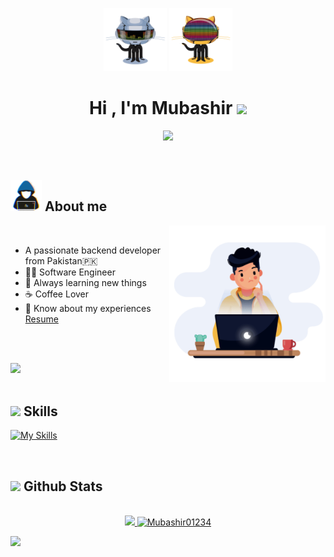 <p align="center"> <img src="https://github.com/Mubashir01234/Mubashir01234/raw/main/assets/github_2.gif" height="20%" width="20%"> <img src="https://github.com/Mubashir01234/Mubashir01234/raw/main/assets/github_3.gif" height="20%" width="20%"> </p>


<h1 align="center"><b>Hi , I'm Mubashir </b><img src="https://media.giphy.com/media/hvRJCLFzcasrR4ia7z/giphy.gif" width="35"></h1>

<p align="center">
  <a href="https://github.com/DenverCoder1/readme-typing-svg"><img src="https://readme-typing-svg.herokuapp.com?font=Time+New+Roman&color=cyan&size=25&center=true&vCenter=true&width=600&height=100&lines=Assalamu+O+Alaikum+Warahmatullah..&hearts;++;Golang+Developer,;Software+Engineering+Student,;Active+Learner/Researcher,;Love+to+learn+new+stuffs..&hearts;"></a>
</p>


<br>


	
## <picture><img src="https://github.com/Mubashir01234/Mubashir01234/raw/main/assets/about_me.gif" width = 50px></picture> **About me**

<picture> <img align="right" src="https://github.com/Mubashir01234/Mubashir01234/raw/main/assets/developer.gif" width = 250px></picture>

<br>

- A passionate backend developer from Pakistan🇵🇰
- 🧑‍🎓 Software Engineer
- 🌱 Always learning new things
- ☕ Coffee Lover
- 📄 Know about my experiences <a href="https://github.com/Mubashir01234/Mubashir01234/raw/main/assets/Mubashir_Resume.pdf" target="blank">Resume</a>
<!-- - 🔭 I’m currently working in <a href="https://www.capregsoft.com/" target="blank">CapregSoft Private Limited</a> -->
<br><br>

<img src="https://user-images.githubusercontent.com/73097560/115834477-dbab4500-a447-11eb-908a-139a6edaec5c.gif"><br><br>

## <img src="https://media2.giphy.com/media/QssGEmpkyEOhBCb7e1/giphy.gif?cid=ecf05e47a0n3gi1bfqntqmob8g9aid1oyj2wr3ds3mg700bl&rid=giphy.gif" width ="25"><b> Skills</b>
[![My Skills](https://skillicons.dev/icons?i=go,c,cpp,docker,kubernetes,py,git,github,aws,firebase,gcp,heroku,html,css,figma,solidity,md,bash,mysql,postgres,dynamodb,mongodb,redis,sqlite,ipfs,vim,jenkins,linux,vscode,postman&perline=6)](https://skillicons.dev)

<br>


## <img src="https://media.giphy.com/media/iY8CRBdQXODJSCERIr/giphy.gif" width="35"><b> Github Stats </b>
<br>

<div align="center">

<a href="https://github.com/Mubashir01234/">
  <img src="https://github-readme-stats.vercel.app/api?username=Mubashir01234&include_all_commits=true&count_private=true&show_icons=true&line_height=20&title_color=7A7ADB&icon_color=2234AE&text_color=D3D3D3&bg_color=0,000000,130F40" width="450"/>
  <img src="https://github-readme-stats.vercel.app/api/top-langs?username=Mubashir01234&show_icons=true&locale=en&layout=compact&line_height=20&title_color=7A7ADB&icon_color=2234AE&text_color=D3D3D3&bg_color=0,000000,130F40" width="375"  alt="Mubashir01234"/>
</a>
</div>
<!-- <p align="center">
<a href="https://www.linkedin.com/in/mubashir-khan-aa0035202" target="blank"><img align="center" src="https://cdn.jsdelivr.net/npm/simple-icons@3.0.1/icons/linkedin.svg" alt="akhilgkrishnan" height="40" width="40" /></a>
<a href="https://www.upwork.com/freelancers/~01ee5ca094f56b376b" target="blank"><img align="center" src="https://cdn.jsdelivr.net/npm/simple-icons@3.0.1/icons/upwork.svg" alt="mrakhilg" height="40" width="40" /></a>
<a href="https://linkedin.com/in/akhilgkrishnan" target="blank"><img align="center" src="https://cdn.jsdelivr.net/npm/simple-icons@3.0.1/icons/linkedin.svg" alt="akhilgkrishnan" height="30" width="30" /></a>
<a href="https://stackoverflow.com/users/10321356" target="blank"><img align="center" src="https://cdn.jsdelivr.net/npm/simple-icons@3.0.1/icons/stackoverflow.svg" alt="10321356" height="30" width="30" /></a>
<a href="https://kaggle.com/akhilgkrishnan" target="blank"><img align="center" src="https://cdn.jsdelivr.net/npm/simple-icons@3.0.1/icons/kaggle.svg" alt="akhilgkrishnan" height="30" width="30" /></a>
<a href="https://fb.com/akhilgkrishnan9800" target="blank"><img align="center" src="https://cdn.jsdelivr.net/npm/simple-icons@3.0.1/icons/facebook.svg" alt="akhilgkrishnan9800" height="30" width="30" /></a>
<a href="https://instagram.com/akhilgkrishnan" target="blank"><img align="center" src="https://cdn.jsdelivr.net/npm/simple-icons@3.0.1/icons/instagram.svg" alt="akhilgkrishnan" height="30" width="30" /></a>
<a href="https://medium.com/@akhilgkrishnan" target="blank"><img align="center" src="https://cdn.jsdelivr.net/npm/simple-icons@3.0.1/icons/medium.svg" alt="@akhilgkrishnan" height="30" width="30" /></a>
</p> -->

<!-- <br>
<br>
<br> -->

<!-- <div align='center'>

 <h2> السَّلاَمُ عَلَيْكُمْ وَرَحْمَةُ اللهِ وَبَرَكَاتُهُ...✨</h2>

</div> -->
<img src="https://user-images.githubusercontent.com/73097560/115834477-dbab4500-a447-11eb-908a-139a6edaec5c.gif"><br><br>
